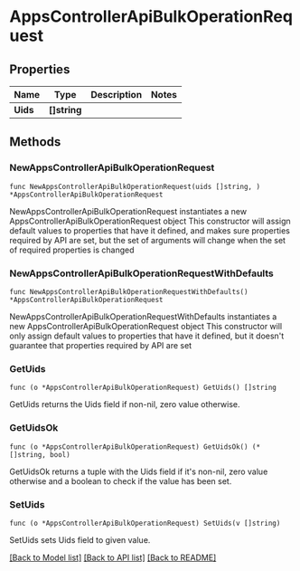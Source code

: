 # AppsControllerApiBulkOperationRequest

## Properties

Name | Type | Description | Notes
------------ | ------------- | ------------- | -------------
**Uids** | **[]string** |  | 

## Methods

### NewAppsControllerApiBulkOperationRequest

`func NewAppsControllerApiBulkOperationRequest(uids []string, ) *AppsControllerApiBulkOperationRequest`

NewAppsControllerApiBulkOperationRequest instantiates a new AppsControllerApiBulkOperationRequest object
This constructor will assign default values to properties that have it defined,
and makes sure properties required by API are set, but the set of arguments
will change when the set of required properties is changed

### NewAppsControllerApiBulkOperationRequestWithDefaults

`func NewAppsControllerApiBulkOperationRequestWithDefaults() *AppsControllerApiBulkOperationRequest`

NewAppsControllerApiBulkOperationRequestWithDefaults instantiates a new AppsControllerApiBulkOperationRequest object
This constructor will only assign default values to properties that have it defined,
but it doesn't guarantee that properties required by API are set

### GetUids

`func (o *AppsControllerApiBulkOperationRequest) GetUids() []string`

GetUids returns the Uids field if non-nil, zero value otherwise.

### GetUidsOk

`func (o *AppsControllerApiBulkOperationRequest) GetUidsOk() (*[]string, bool)`

GetUidsOk returns a tuple with the Uids field if it's non-nil, zero value otherwise
and a boolean to check if the value has been set.

### SetUids

`func (o *AppsControllerApiBulkOperationRequest) SetUids(v []string)`

SetUids sets Uids field to given value.



[[Back to Model list]](../README.md#documentation-for-models) [[Back to API list]](../README.md#documentation-for-api-endpoints) [[Back to README]](../README.md)


